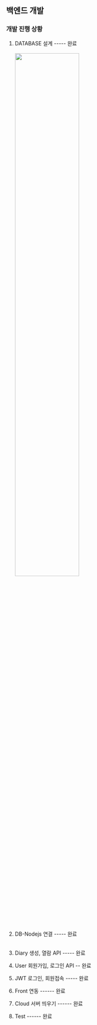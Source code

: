 ## 백엔드 개발

### 개발 진행 상황
1) DATABASE 설계         ----- 완료<br><br>
<img width="60%" src=https://github.com/capstone-YYKC/Back/assets/121215043/6e8dd861-f822-4759-923e-10e77c5db320/><br>

2) DB-Nodejs 연결        ----- 완료<br><br>
3) Diary 생성, 열람 API  ----- 완료
4) User 회원가입, 로그인 API -- 완료
5) JWT 로그인, 회원접속  -----  완료
6) Front 연동           ------  완료
7) Cloud 서버 띄우기     ------ 완료
8) Test                 ------ 완료
